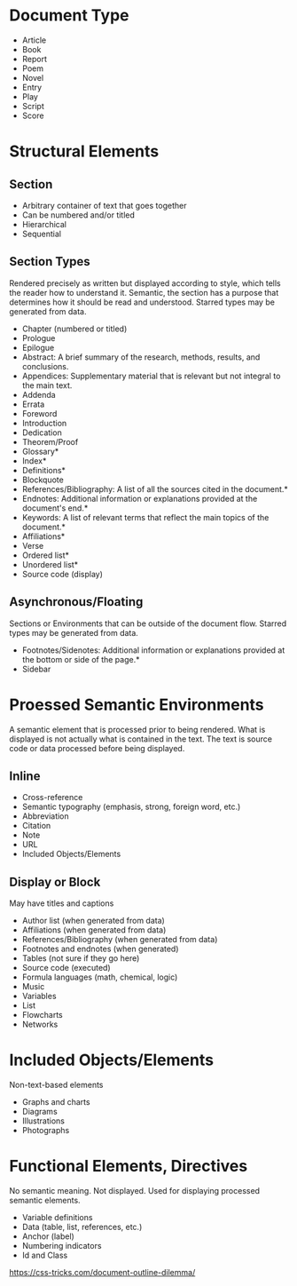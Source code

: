 # Document Type
- Article
- Book
- Report
- Poem
- Novel
- Entry
- Play
- Script
- Score


# Structural Elements
## Section
- Arbitrary container of text that goes together
- Can be numbered and/or titled
- Hierarchical
- Sequential


## Section Types
Rendered precisely as written but displayed according to style, which tells the reader
how to understand it. Semantic, the section has a purpose that
determines how it should be read and understood. Starred types may be generated from data.
- Chapter (numbered or titled)
- Prologue
- Epilogue
- Abstract: A brief summary of the research, methods, results, and conclusions.
- Appendices: Supplementary material that is relevant but not integral to the main text.
- Addenda
- Errata
- Foreword
- Introduction
- Dedication
- Theorem/Proof
- Glossary*
- Index*
- Definitions*
- Blockquote
- References/Bibliography: A list of all the sources cited in the document.*
- Endnotes: Additional information or explanations  provided at the document's end.*
- Keywords: A list of relevant terms that reflect the main topics of the document.*
- Affiliations*
- Verse
- Ordered list*
- Unordered list*
- Source code (display)


## Asynchronous/Floating
Sections or Environments that can be outside of the document flow. Starred types may be generated from data.
- Footnotes/Sidenotes: Additional information or explanations provided at the bottom or side of the page.*
- Sidebar


# Proessed Semantic Environments
A semantic element that is processed prior to being rendered. What is displayed is not actually what is contained in the text. 
The text is source code or data processed before being displayed.
## Inline
- Cross-reference
- Semantic typography (emphasis, strong, foreign word, etc.)
- Abbreviation
- Citation
- Note
- URL
- Included Objects/Elements


## Display or Block
May have titles and captions
- Author list (when generated from data)
- Affiliations (when generated from data)
- References/Bibliography (when generated from data)
- Footnotes and endnotes (when generated)
- Tables (not sure if they go here)
- Source code (executed)
- Formula languages (math, chemical, logic)
- Music
- Variables
- List
- Flowcharts
- Networks


# Included Objects/Elements
Non-text-based elements
- Graphs and charts
- Diagrams
- Illustrations
- Photographs


# Functional Elements, Directives
No semantic meaning. Not displayed. Used for displaying processed semantic elements.
- Variable definitions
- Data (table, list, references, etc.)
- Anchor (label)
- Numbering indicators
- Id and Class


https://css-tricks.com/document-outline-dilemma/

